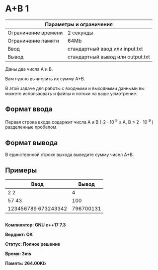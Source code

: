 <!DOCTYPE html>
  <head>
      <h1> A+B 1 </h1>
  </head>
  <body>
		<table>
    	<thead>
				<tr>
					<th colspan="2"> Параметры и ограничения </th>
				</tr>
    	</thead>
    	<tbody>
				<tr>
					<td> Ограничение времени </td>
					<td> 2 секунды </td>
        </tr>
				<tr>
					<td> Ограничение памяти </td>
					<td> 64Mb </td>
        </tr>
				<tr>
					<td> Ввод </td>
					<td> стандартный ввод или input.txt </td>
        </tr>
				<tr>
					<td> Вывод </td>
					<td> стандартный вывод или output.txt </td>
        </tr>
    	</tbody>
		</table>
	<p> Даны два числа A и B. </p>
	<p> Вам нужно вычислить их сумму A+B. </p>
		<p> В этой задаче для работы с входными и выходными данными вы можете использовать и файлы и потоки на ваше усмотрение. </p>
		<h2> Формат ввода </h2>
		<p> Первая строка входа содержит числа A и B (-2 ⋅ 10 <sup> 9 </sup> ≤ A, B ≤ 2 ⋅ 10 <sup> 9 </sup>)  разделенные пробелом. </p>
		<h2> Формат вывода </h2>
		<p> В единственной строке выхода выведите сумму чисел A+B. </p>
		<h2> Примеры </h2>
		<table>
    	<thead>
				<tr>
					<th> Ввод </th> <th> Вывод </th>
				</tr>
    	</thead>
    	<tbody>
				<tr>
					<td> 2 2 </td>
					<td> 4 </td>
        </tr>
				<tr>
					<td> 57 43 </td>
					<td> 100 </td>
        </tr>
				<tr>
					<td> 123456789 673243342 </td>
					<td> 796700131 </td>
        </tr>
    	</tbody>
		</table>
		<h2> </h2>
	<p><b> Компилятор: GNU c++17 7.3 </b></p>
	<p><b> Вердикт: OK </b></p>
	<p><b> Статус: Полное решение </b></p>
	<p><b> Время: 3ms </b></p>
	<p><b> Память: 264.00Kb </b></p>
  </body>
</html>	

